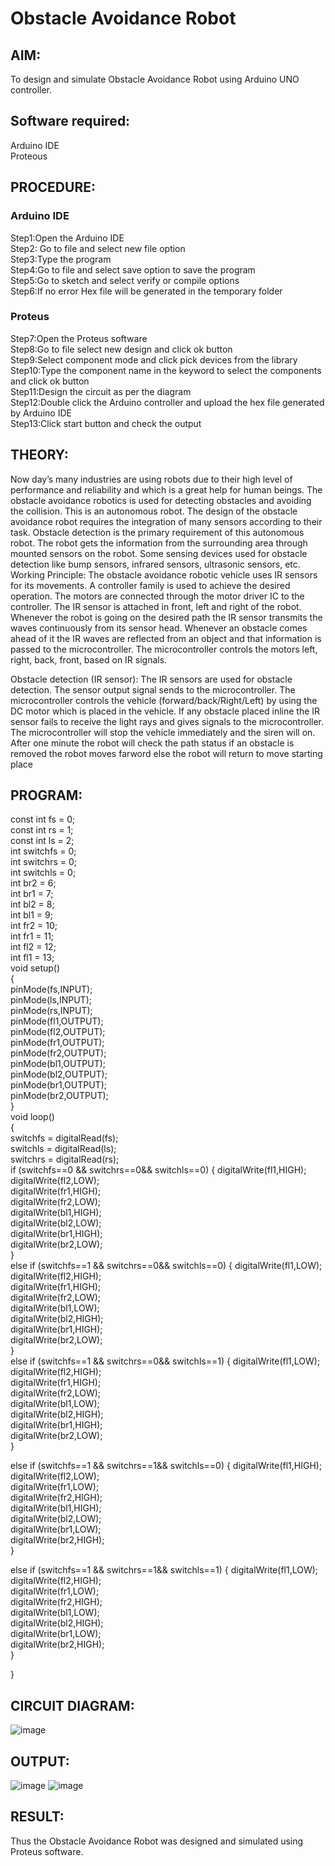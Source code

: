 # Obstacle Avoidance Robot

##  AIM:
To design and simulate Obstacle Avoidance Robot using Arduino UNO controller.

## Software required:
Arduino IDE </br>
Proteous

## PROCEDURE:
### Arduino IDE
Step1:Open the Arduino IDE </br>
Step2: Go to file and select new file option </br>
Step3:Type the program </br>
Step4:Go to file and select save option to save the program </br>
Step5:Go to sketch and select verify or compile options </br>
Step6:If no error Hex file will be generated in the temporary folder </br>
### Proteus
Step7:Open the Proteus software </br>
Step8:Go to file select new design and click ok button </br>
Step9:Select component mode and click pick devices from the library </br>
Step10:Type the component name in the keyword to select the components and click ok button </br>
Step11:Design the circuit as per the diagram </br>
Step12:Double click the Arduino controller and upload the hex file generated by Arduino IDE </br>
Step13:Click start button and check the output

## THEORY:

Now day’s many industries are using robots due to their high level of performance and reliability and which is a great help for human beings. The obstacle avoidance robotics is used for detecting obstacles and avoiding the collision. This is an autonomous robot. The design of the obstacle avoidance robot requires the integration of many sensors according to their task.
Obstacle detection is the primary requirement of this autonomous robot. The robot gets the information from the surrounding area through mounted sensors on the robot. Some sensing devices used for obstacle detection like bump sensors, infrared sensors, ultrasonic sensors, etc.
Working Principle:
The obstacle avoidance robotic vehicle uses IR sensors for its movements. A controller family is used to achieve the desired operation. The motors are connected through the motor driver IC to the controller. The IR sensor is attached in front, left and right of the robot. Whenever the robot is going on the desired path the IR sensor transmits the waves continuously from its sensor head. Whenever an obstacle comes ahead of it the IR waves are reflected from an object and that information is passed to the microcontroller. The microcontroller controls the motors left, right, back, front, based on IR signals. 

Obstacle detection (IR sensor):
The IR sensors are used for obstacle detection. The sensor output signal sends to the microcontroller. The microcontroller controls the vehicle (forward/back/Right/Left) by using the DC motor which is placed in the vehicle. If any obstacle placed inline the IR sensor fails to receive the light rays and gives signals to the microcontroller. The microcontroller will stop the vehicle immediately and the siren will on. After one minute the robot will check the path status if an obstacle is removed the robot moves farword else the robot will return to move starting place


## PROGRAM:
const int fs = 0;</br>
const int rs = 1;</br>
const int ls = 2;</br>
int switchfs = 0;</br>
int switchrs = 0;</br>
int switchls = 0;</br>
int br2 = 6;</br>
int br1 = 7;</br>
int bl2 = 8;</br>
int bl1 = 9;</br>
int fr2 = 10;</br>
int fr1 = 11;</br>
int fl2 = 12;</br>
int fl1 = 13;</br>
void setup()</br>
{</br>
pinMode(fs,INPUT);</br>
pinMode(ls,INPUT);</br>
pinMode(rs,INPUT);</br>
pinMode(fl1,OUTPUT);</br>
pinMode(fl2,OUTPUT);</br>
pinMode(fr1,OUTPUT);</br>
pinMode(fr2,OUTPUT);</br>
pinMode(bl1,OUTPUT);</br>
pinMode(bl2,OUTPUT);</br>
pinMode(br1,OUTPUT);</br>
pinMode(br2,OUTPUT);</br>
}</br>
void loop()</br>
{</br>
switchfs = digitalRead(fs);</br>
switchls = digitalRead(ls);</br>
switchrs = digitalRead(rs);</br>
if (switchfs==0 && switchrs==0&& switchls==0)
{ 
digitalWrite(fl1,HIGH);</br>
digitalWrite(fl2,LOW);</br>
digitalWrite(fr1,HIGH);</br>
digitalWrite(fr2,LOW);</br>
digitalWrite(bl1,HIGH);</br>
digitalWrite(bl2,LOW);</br>
digitalWrite(br1,HIGH);</br>
digitalWrite(br2,LOW);</br>
}</br>
else  if (switchfs==1 && switchrs==0&& switchls==0) 
{
digitalWrite(fl1,LOW);</br>
digitalWrite(fl2,HIGH);</br>
digitalWrite(fr1,HIGH);</br>
digitalWrite(fr2,LOW);</br>
digitalWrite(bl1,LOW);</br>
digitalWrite(bl2,HIGH);</br>
digitalWrite(br1,HIGH);</br>
digitalWrite(br2,LOW);</br>
}</br>
else if (switchfs==1 && switchrs==0&& switchls==1)
{
digitalWrite(fl1,LOW);</br>
digitalWrite(fl2,HIGH);</br>
digitalWrite(fr1,HIGH);</br>
digitalWrite(fr2,LOW);</br>
digitalWrite(bl1,LOW);</br>
digitalWrite(bl2,HIGH);</br>
digitalWrite(br1,HIGH);</br>
digitalWrite(br2,LOW);</br>
}</br>

else if (switchfs==1 && switchrs==1&& switchls==0)
{
digitalWrite(fl1,HIGH);</br>
digitalWrite(fl2,LOW);</br>
digitalWrite(fr1,LOW);</br>
digitalWrite(fr2,HIGH);</br>
digitalWrite(bl1,HIGH);</br>
digitalWrite(bl2,LOW);</br>
digitalWrite(br1,LOW);</br>
digitalWrite(br2,HIGH);</br>
}</br>

else if (switchfs==1 && switchrs==1&& switchls==1)
{ digitalWrite(fl1,LOW);</br>
digitalWrite(fl2,HIGH);</br>
digitalWrite(fr1,LOW);</br>
digitalWrite(fr2,HIGH);</br>
digitalWrite(bl1,LOW);</br>
digitalWrite(bl2,HIGH);</br>
digitalWrite(br1,LOW);</br>
digitalWrite(br2,HIGH);</br>
}</br>

}

## CIRCUIT DIAGRAM:
![image](https://github.com/shaheemadnan/Obstacle-Avoidance-Robot-/assets/114155368/006e60a0-9533-4953-92af-c3c23b8c73f5)

## OUTPUT:
![image](https://github.com/shaheemadnan/Obstacle-Avoidance-Robot-/assets/114155368/9d1c9917-d6ec-4fda-9ccc-40fdb32c814c)
![image](https://github.com/shaheemadnan/Obstacle-Avoidance-Robot-/assets/114155368/33fdff43-9072-4f2c-8f42-4c1d0d8fc7fa)



## RESULT:
Thus the Obstacle Avoidance Robot was designed and simulated using Proteus software.
